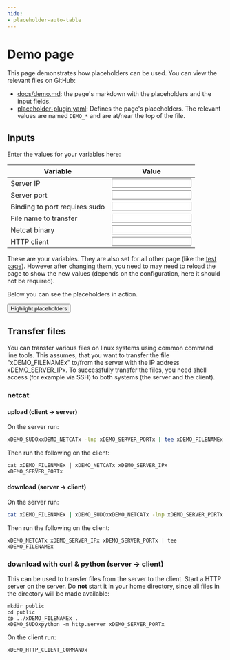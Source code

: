 ```yaml
---
hide:
- placeholder-auto-table
---
```


# Demo page

This page demonstrates how placeholders can be used.
You can view the relevant files on GitHub:

- [docs/demo.md](https://github.com/six-two/mkdocs-placeholder-plugin/blob/main/docs/demo.md?plain=1): the page's markdown with the placeholders and the input fields.
- [placeholder-plugin.yaml](https://github.com/six-two/mkdocs-placeholder-plugin/blob/main/placeholder-plugin.yaml): Defines the page's placeholders.
    The relevant values are named `DEMO_*` and are at/near the top of the file.

## Inputs

Enter the values for your variables here:

Variable | Value
---|---
Server IP | <input data-input-for="DEMO_SERVER_IP">
Server port | <input data-input-for="DEMO_SERVER_PORT">
Binding to port requires sudo | <input data-input-for="DEMO_SUDO">
File name to transfer | <input data-input-for="DEMO_FILENAME">
Netcat binary | <input data-input-for="DEMO_NETCAT">
HTTP client | <input data-input-for="DEMO_HTTP_CLIENT_COMMAND">


These are your variables.
They are also set for all other page (like the [test page](tests/basic.md)).
However after changing them, you need to may need to reload the page to show the new values (depends on the configuration, here it should not be required).

Below you can see the placeholders in action.

<style id="style-highlight"></style>
<button class="md-button md-button--primary" onclick="document.getElementById('style-highlight').innerHTML='.placeholder-value {background-color: orange;}'">Highlight placeholders</button>

## Transfer files

You can transfer various files on linux systems using common command line tools.
This assumes, that you want to transfer the file "xDEMO_FILENAMEx" to/from the server with the IP address xDEMO_SERVER_IPx.
To successfully transfer the files, you need shell access (for example via SSH) to both systems (the server and the client).

### netcat

#### upload (client -> server)

On the server run:
```bash
xDEMO_SUDOxxDEMO_NETCATx -lnp xDEMO_SERVER_PORTx | tee xDEMO_FILENAMEx
```

Then run the following on the client:
```
cat xDEMO_FILENAMEx | xDEMO_NETCATx xDEMO_SERVER_IPx xDEMO_SERVER_PORTx
```

#### download (server -> client)

On the server run:
```bash
cat xDEMO_FILENAMEx | xDEMO_SUDOxxDEMO_NETCATx -lnp xDEMO_SERVER_PORTx
```

Then run the following on the client:
```
xDEMO_NETCATx xDEMO_SERVER_IPx xDEMO_SERVER_PORTx | tee xDEMO_FILENAMEx
```

### download with curl & python (server -> client)

This can be used to transfer files from the server to the client.
Start a HTTP server on the server.
Do **not** start it in your home directory, since all files in the directory will be made available:
```
mkdir public
cd public
cp ../xDEMO_FILENAMEx .
xDEMO_SUDOxpython -m http.server xDEMO_SERVER_PORTx
```

On the client run:
```
xDEMO_HTTP_CLIENT_COMMANDx
```

